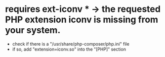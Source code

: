 # requires ext-iconv * -> the requested PHP extension iconv is missing from your system.

* check if there is a "/usr/share/php-composer/php.ini" file
* if so, add "extension=iconv.so" into the "[PHP]" section
